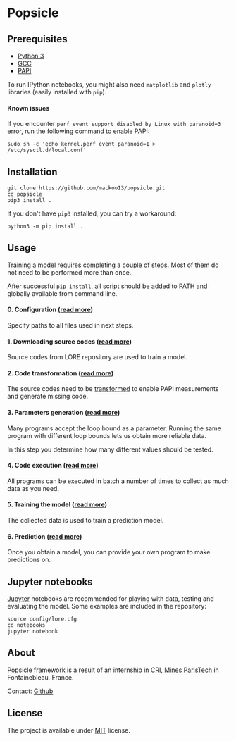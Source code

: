 # Popsicle

## Prerequisites

* [Python 3](https://www.python.org/)
* [GCC](https://gcc.gnu.org/)
* [PAPI](http://icl.utk.edu/papi/software/)

To run IPython notebooks, you might also need `matplotlib` and `plotly` libraries (easily installed with `pip`).

#### Known issues

If you encounter `perf_event support disabled by Linux with paranoid=3` error, run the following command to enable PAPI:
  
`sudo sh -c 'echo kernel.perf_event_paranoid=1 > /etc/sysctl.d/local.conf'`

## Installation

    git clone https://github.com/mackoo13/popsicle.git
    cd popsicle
    pip3 install .

If you don't have `pip3` installed, you can try a workaround:

    python3 -m pip install .


## Usage

Training a model requires completing a couple of steps. Most of them do not need to be performed more than once.

After successful `pip install`, all script should be added to PATH and globally available from command line.


#### 0. Configuration ([read more](docs/user_guide/00_configuration.md)) 
Specify paths to all files used in next steps.

#### 1. Downloading source codes ([read more](docs/user_guide/01_lore_download.md)) 
Source codes from LORE repository are used to train a model.

#### 2. Code transformation ([read more](docs/user_guide/02_code_transformation.md)) 
The source codes need to be [transformed](docs/algorithm/training_data_collection.md) to enable PAPI measurements and generate missing code.

#### 3. Parameters generation ([read more](docs/user_guide/03_parameters_generation.md)) 
Many programs accept the loop bound as a parameter. Running the same program with different loop bounds lets us obtain more reliable data. 

In this step you determine how many different values should be tested.

#### 4. Code execution ([read more](docs/user_guide/04_code_execution.md)) 
All programs can be executed in batch a number of times to collect as much data as you need. 

#### 5. Training the model ([read more](docs/user_guide/05_training.md)) 
The collected data is used to train a prediction model. 

#### 6. Prediction ([read more](docs/user_guide/06_prediction.md)) 
Once you obtain a model, you can provide your own program to make predictions on.


## Jupyter notebooks

[Jupyter](http://jupyter.org/) notebooks are recommended for playing with data, testing and evaluating the model. Some examples are included in the repository:

    source config/lore.cfg
    cd notebooks
    jupyter notebook


## About

Popsicle framework is a result of an internship in [CRI, Mines ParisTech](https://www.cri.mines-paristech.fr/) in Fontainebleau, France.

Contact: [Github](https://github.com/mackoo13)

## License

The project is available under [MIT](https://opensource.org/licenses/MIT) license.